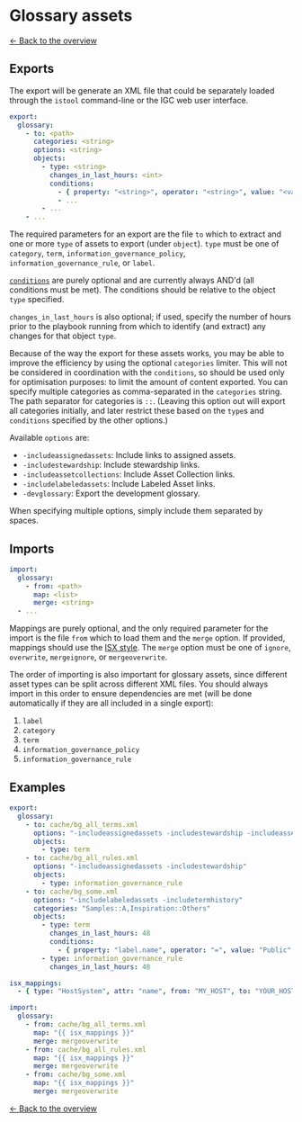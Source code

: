 # Glossary assets

[<- Back to the overview](../README.md)

## Exports

The export will be generate an XML file that could be separately loaded through the `istool` command-line or the IGC web user interface.

```yml
export:
  glossary:
    - to: <path>
      categories: <string>
      options: <string>
      objects:
        - type: <string>
          changes_in_last_hours: <int>
          conditions:
            - { property: "<string>", operator: "<string>", value: "<value>" }
            - ...
        - ...
    - ...
```

The required parameters for an export are the file `to` which to extract and one or more `type` of assets to export (under `object`). `type` must be one of `category`, `term`, `information_governance_policy`, `information_governance_rule`, or `label`.

[`conditions`](conditions.md) are purely optional and are currently always AND'd (all conditions must be met). The conditions should be relative to the object `type` specified.

`changes_in_last_hours` is also optional; if used, specify the number of hours prior to the playbook running from which to identify (and extract) any changes for that object `type`.

Because of the way the export for these assets works, you may be able to improve the efficiency by using the optional `categories` limiter. This will not be considered in coordination with the `conditions`, so should be used only for optimisation purposes: to limit the amount of content exported. You can specify multiple categories as comma-separated in the `categories` string. The path separator for categories is `::`. (Leaving this option out will export all categories initially, and later restrict these based on the `type`s and `conditions` specified by the other options.)

Available `options` are:

- `-includeassignedassets`: Include links to assigned assets.
- `-includestewardship`: Include stewardship links.
- `-includeassetcollections`: Include Asset Collection links.
- `-includelabeledassets`: Include Labeled Asset links.
- `-devglossary`: Export the development glossary.

When specifying multiple options, simply include them separated by spaces.

## Imports

```yml
import:
  glossary:
    - from: <path>
      map: <list>
      merge: <string>
  - ...
```

Mappings are purely optional, and the only required parameter for the import is the file `from` which to load them and the `merge` option. If provided, mappings should use the [ISX style](mappings.md#isx-style). The `merge` option must be one of `ignore`, `overwrite`, `mergeignore`, or `mergeoverwrite`.

The order of importing is also important for glossary assets, since different asset types can be split across different XML files. You should always import in this order to ensure dependencies are met (will be done automatically if they are all included in a single export):

1. `label`
1. `category`
1. `term`
1. `information_governance_policy`
1. `information_governance_rule`

## Examples

```yml
export:
  glossary:
    - to: cache/bg_all_terms.xml
      options: "-includeassignedassets -includestewardship -includeassetcollections -includelabeledassets -devglossary"
      objects:
        - type: term
    - to: cache/bg_all_rules.xml
      options: "-includeassignedassets -includestewardship"
      objects:
        - type: information_governance_rule
    - to: cache/bg_some.xml
      options: "-includelabeledassets -includetermhistory"
      categories: "Samples::A,Inspiration::Others"
      objects:
        - type: term
          changes_in_last_hours: 48
          conditions:
            - { property: "label.name", operator: "=", value: "Public" }
        - type: information_governance_rule
          changes_in_last_hours: 48

isx_mappings:
  - { type: "HostSystem", attr: "name", from: "MY_HOST", to: "YOUR_HOST" }

import:
  glossary:
    - from: cache/bg_all_terms.xml
      map: "{{ isx_mappings }}"
      merge: mergeoverwrite
    - from: cache/bg_all_rules.xml
      map: "{{ isx_mappings }}"
      merge: mergeoverwrite
    - from: cache/bg_some.xml
      map: "{{ isx_mappings }}"
      merge: mergeoverwrite
```

[<- Back to the overview](../README.md)
